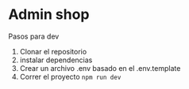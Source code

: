 # Admin shop

Pasos para dev

1. Clonar el repositorio
2. instalar dependencias
3. Crear un archivo .env basado en el .env.template
4. Correr el proyecto `npm run dev`

